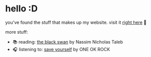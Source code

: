 # hello :D
you've found the stuff that makes up my website. visit it [right here](https://ehuang.dev) 🎊

more stuff:
- 📚 reading: [the black swan](https://www.google.com/books/edition/_/YdOYmYA2TJYC?hl=en) by Nassim Nicholas Taleb
- 🎧 listening to: [save yourself](https://www.last.fm/music/ONE+OK+ROCK/Save+Yourself) by ONE OK ROCK
